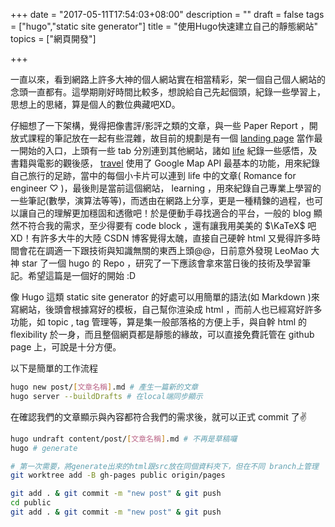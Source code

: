 +++
date = "2017-05-11T17:54:03+08:00"
description = ""
draft = false
tags = ["hugo","static site generator"]
title = "使用Hugo快速建立自己的靜態網站"
topics = ["網頁開發"]

+++

一直以來，看到網路上許多大神的個人網站實在相當精彩，架一個自己個人網站的念頭一直都有。這學期剛好時間比較多，想說給自己先起個頭，紀錄一些學習上，思想上的思緒，算是個人的數位典藏吧XD。

<!--more-->

仔細想了一下架構，覺得把像書評/影評之類的文章，與一些 Paper Report ，開放式課程的筆記放在一起有些混雜，故目前的規劃是有一個 [landing page](https://sunprinces.github.io/) 當作最一開始的入口，上頭有一些 tab 分別連到其他網站，諸如 [life](https://sunprincelife.wordpress.com/) 紀錄一些感悟，及書籍與電影的觀後感， [travel](https://sunprinces.github.io/#travel) 使用了 Google Map API 最基本的功能，用來紀錄自己旅行的足跡，當中的每個小卡片可以連到 life 中的文章( Romance for engineer ♡ )，最後則是當前這個網站， learning ，用來紀錄自己專業上學習的一些筆記(數學，演算法等等)，而透由在網路上分享，更是一種精鍊的過程，也可以讓自己的理解更加穩固和透徹吧！於是便動手尋找適合的平台，一般的 blog 顯然不符合我的需求，至少得要有 code block ，還有讓我用美美的 <span>$\KaTeX$</span> 吧XD！有許多大牛的大陸 CSDN 博客覺得太醜，直接自己硬幹 html 又覺得許多時間會花在調適一下跟技術與知識無關的東西上頭@@，日前意外發現 LeoMao 大神 star 了一個 hugo 的 Repo ，研究了一下應該會拿來當日後的技術及學習筆記。希望這篇是一個好的開始 :D

像 Hugo 這類 static site generator 的好處可以用簡單的語法(如 Markdown )來寫網站，後頭會根據寫好的模板，自己幫你渲染成 html ，而前人也已經寫好許多功能，如 topic , tag 管理等，算是集一般部落格的方便上手，與自幹 html 的 flexibility 於一身，而且整個網頁都是靜態的緣故，可以直接免費託管在 github page 上，可說是十分方便。

以下是簡單的工作流程

```bash
hugo new post/[文章名稱].md # 產生一篇新的文章
hugo server --buildDrafts # 在local端同步顯示
```

在確認我們的文章顯示與內容都符合我們的需求後，就可以正式 commit 了✌

```bash
hugo undraft content/post/[文章名稱].md # 不再是草稿囉
hugo # generate

# 第一次需要，將generate出來的html跟src放在同個資料夾下，但在不同 branch上管理
git worktree add -B gh-pages public origin/pages

git add . & git commit -m "new post" & git push
cd public
git add . & git commit -m "new post" & git push

```
